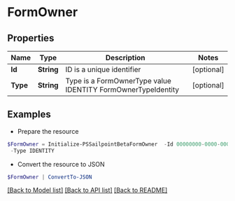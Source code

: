 # FormOwner
## Properties

Name | Type | Description | Notes
------------ | ------------- | ------------- | -------------
**Id** | **String** | ID is a unique identifier | [optional] 
**Type** | **String** | Type is a FormOwnerType value IDENTITY FormOwnerTypeIdentity | [optional] 

## Examples

- Prepare the resource
```powershell
$FormOwner = Initialize-PSSailpointBetaFormOwner  -Id 00000000-0000-0000-0000-000000000000 `
 -Type IDENTITY
```

- Convert the resource to JSON
```powershell
$FormOwner | ConvertTo-JSON
```

[[Back to Model list]](../README.md#documentation-for-models) [[Back to API list]](../README.md#documentation-for-api-endpoints) [[Back to README]](../README.md)

